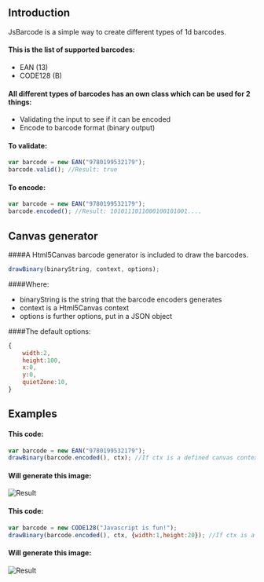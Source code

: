 Introduction
----
JsBarcode is a simple way to create different types of 1d barcodes.

#### This is the list of supported barcodes:
*  EAN (13)
*  CODE128 (B)

#### All different types of barcodes has an own class which can be used for 2 things:
*  Validating the input to see if it can be encoded
*  Encode to barcode format (binary output)

#### To validate:
````javascript
var barcode = new EAN("9780199532179");
barcode.valid(); //Result: true
````

#### To encode:
````javascript
var barcode = new EAN("9780199532179");
barcode.encoded(); //Result: 1010111011000100101001....
````

Canvas generator
----
####A Html5Canvas barcode generator is included to draw the barcodes.
````javascript
drawBinary(binaryString, context, options);
````
####Where:
*  binaryString is the string that the barcode encoders generates
*  context is a Html5Canvas context
*  options is further options, put in a JSON object

####The default options:
````javascript
{
	width:2,
	height:100,
	x:0,
	y:0,
	quietZone:10,
}
````


Examples
----
#### This code:
````javascript
var barcode = new EAN("9780199532179");
drawBinary(barcode.encoded(), ctx); //If ctx is a defined canvas context
````

#### Will generate this image:
![Result](http://fleo.se/barcode/img/9780199532179.png)

#### This code:
````javascript
var barcode = new CODE128("Javascript is fun!");
drawBinary(barcode.encoded(), ctx, {width:1,height:20}); //If ctx is a defined canvas context
````
#### Will generate this image:
![Result](http://fleo.se/barcode/img/javascript.png)